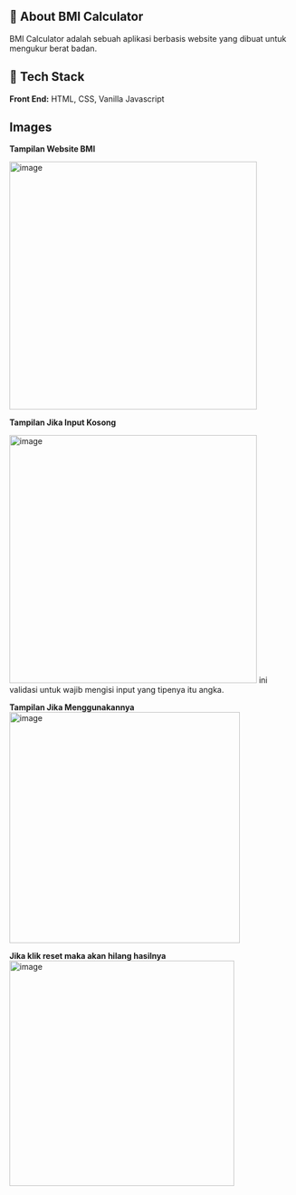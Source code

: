 
## 🚀 About BMI Calculator
BMI Calculator adalah sebuah aplikasi berbasis website yang dibuat untuk mengukur berat badan.


## 📍 Tech Stack

**Front End:** HTML, CSS, Vanilla Javascript


## Images
**Tampilan Website BMI**

<img width="437" alt="image" src="https://github.com/Anugerah20/Skilvul-TPA2-BMI-Calculator/assets/73144931/82f07f70-cd37-4527-b05e-4ae8aaded5ac">

**Tampilan Jika Input Kosong**

<img width="437" alt="image" src="https://github.com/Anugerah20/Skilvul-TPA2-BMI-Calculator/assets/73144931/cb82c7d6-eb11-4d85-b95f-5534a8a3beb3">
ini validasi untuk wajib mengisi input yang tipenya itu angka.

**Tampilan Jika Menggunakannya**
<img width="407" alt="image" src="https://github.com/Anugerah20/Skilvul-TPA2-BMI-Calculator/assets/73144931/1098f95f-4680-4ec0-b844-cdaaf14874ae">

**Jika klik reset maka akan hilang hasilnya**
<img width="397" alt="image" src="https://github.com/Anugerah20/Skilvul-TPA2-BMI-Calculator/assets/73144931/980502f9-a0b7-4ed9-b971-6bd881a33086">


